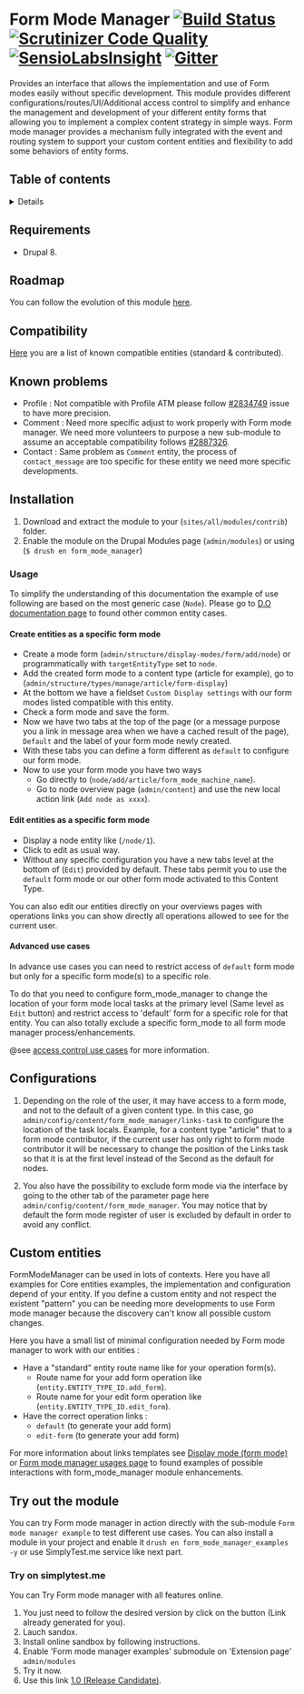 # Form Mode Manager [![Build Status](https://travis-ci.org/woprrr/form_mode_manager.svg?branch=8.x-1.x)](https://travis-ci.org/woprrr/form_mode_manager) [![Scrutinizer Code Quality](https://scrutinizer-ci.com/g/woprrr/form_mode_manager/badges/quality-score.png?b=8.x-1.x)](https://scrutinizer-ci.com/g/woprrr/form_mode_manager/?branch=8.x-1.x) [![SensioLabsInsight](https://insight.sensiolabs.com/projects/938b7347-7b09-42e2-8da9-56ad8df1432f/mini.png)](https://insight.sensiolabs.com/projects/938b7347-7b09-42e2-8da9-56ad8df1432f) [![Gitter](https://badges.gitter.im/gitterHQ/gitter.svg)](https://gitter.im/Form-mode-manager)

Provides an interface that allows the implementation and use of Form modes easily without specific development. This module provides different configurations/routes/UI/Additional access control to simplify and enhance the management and development of your different entity forms that allowing you to implement a complex content strategy in simple ways. Form mode manager provides a mechanism fully integrated with the event and routing system to support your custom content entities and flexibility to add some behaviors of entity forms.

## Table of contents

<details>

<!-- toc -->

- [Requirements](#requirements)
- [Roadmap](#roadmap)
- [Known problems](#known-problems)
- [Installation](#installation)
- [Usage](#usage)
    - [Create entities as a specific form mode](#create-entities-as-a-specific-form-mode)
    - [Edit entities as a specific form mode](#edit-entities-as-a-specific-form-mode)
    - [Advanced use cases](#advanced-use-cases)
- [Configurations](#configurations)
- [Try out the module](#try-out-the-module)
    - [Try on simplytest.me](#try-on-simplytest.me)

<!-- tocstop -->

</details>

## Requirements
* Drupal 8.

## Roadmap
You can follow the evolution of this module [here](https://www.drupal.org/node/2880651).

## Compatibility
[Here](https://www.drupal.org/node/2838003) you are a list of known compatible entities (standard & contributed).

## Known problems
* Profile :
Not compatible with Profile ATM please follow [#2834749] issue to have more precision.
* Comment : 
Need more specific adjust to work properly with Form mode manager. We need more volunteers to purpose a new sub-module to assume an acceptable compatibility follows [#2887326].
* Contact : 
Same problem as `Comment` entity, the process of `contact_message` are too specific for these entity we need more specific developments.

[#2834749]: https://www.drupal.org/node/2834749
[#2887326]: https://www.drupal.org/node/2887326

## Installation
1. Download and extract the module to your (`sites/all/modules/contrib`) folder.
2. Enable the module on the Drupal Modules page (`admin/modules`) or using (`$ drush en form_mode_manager`)

### Usage
To simplify the understanding of this documentation the example of use following are based on the most generic case (`Node`). Please go to [D.O documentation page] to found other common entity cases.

#### Create entities as a specific form mode
+ Create a mode form (`admin/structure/display-modes/form/add/node`) or programmatically with `targetEntityType` set to `node`.
+ Add the created form mode to a content type (article for example), go to (`admin/structure/types/manage/article/form-display`)
+ At the bottom we have a fieldset `Custom Display settings` with our form modes listed compatible with this entity.
+ Check a form mode and save the form.
+ Now we have two tabs at the top of the page (or a message purpose you a link in message area when we have a cached result of the page), `Default` and the label of your form mode newly created.
+ With these tabs you can define a form different as `default` to configure our form mode.
+ Now to use your form mode you have two ways
    - Go directly to (`node/add/article/form_mode_machine_name`).
    - Go to node overview page (`admin/content`) and use the new local action link (`Add node as xxxx`).
#### Edit entities as a specific form mode
+ Display a node entity like (`/node/1`).
+ Click to edit as usual way.
+ Without any specific configuration you have a new tabs level at the bottom of (`Edit`) provided by default. These tabs permit you to use the `default` form mode or our other form mode activated to this Content Type.

You can also edit our entities directly on your overviews pages with operations links you can show directly all operations allowed to see for the current user.

#### Advanced use cases 
In advance use cases you can need to restrict access of `default` form mode but only for a specific form mode(s) to a specific role.

To do that you need to configure form_mode_manager to change the location of your form mode local tasks at the primary level (Same level as `Edit` button) and restrict access to 'default' form for a specific role for that entity. You can also totally exclude a specific form_mode to all form mode manager process/enhancements.

@see [access control use cases](https://www.drupal.org/docs/8/modules/form-mode-manager/usages/access-control) for more information.

## Configurations
1. Depending on the role of the user, it may have access to a form mode, and not to the default of a given content type. In this case, go `admin/config/content/form_mode_manager/links-task` to configure the location of the task locals.
Example, for a content type "article" that to a form mode contributor, if the current user has only right to form mode contributor it will be necessary to change the position of the Links task so that it is at the first level instead of the Second as the default for nodes.

2. You also have the possibility to exclude form mode via the interface by going to the other tab of the parameter page here `admin/config/content/form_mode_manager`. You may notice that by default the form mode register of user is excluded by default in order to avoid any conflict.

## Custom entities

FormModeManager can be used in lots of contexts. Here you have all examples for Core entities examples, the implementation and configuration depend of your entity. If you define a custom entity and not respect the existent "pattern" you can be needing more developments to use Form mode manager because the discovery can't know all possible custom changes.

Here you have a small list of minimal configuration needed by Form mode manager to work with our entities :

+ Have a "standard" entity route name like for your operation form(s).
    - Route name for your add form operation like (`entity.ENTITY_TYPE_ID.add_form`). 
    - Route name for your edit form operation like (`entity.ENTITY_TYPE_ID.edit_form`).
+ Have the correct operation links :
    - `default` (to generate your add form)
    - `edit-form` (to generate your add form)

For more information about links templates see [Display mode (form mode)] or [Form mode manager usages page] to found examples of possible interactions with form_mode_manager module enhancements.

[Display mode (form mode)]: https://www.drupal.org/docs/8/api/entity-api/display-modes-view-modes-and-form-modes
[Form mode manager usages page]: https://www.drupal.org/docs/8/modules/form-mode-manager/usages

## Try out the module
You can try Form mode manager in action directly with the sub-module `Form mode manager example` to test different use cases. 
You can also install a module in your project and enable it `drush en form_mode_manager_examples -y` or use SimplyTest.me service like next part.

### Try on simplytest.me
You can Try Form mode manager with all features online.
1. You just need to follow the desired version by click on the button (Link already generated for you).
2. Lauch sandox.
3. Install online sandbox by following instructions.
4. Enable 'Form mode manager examples' submodule on 'Extension page' `admin/modules`
5. Try it now.
6. Use this link [1.0 (Release Candidate)].

[1.0 (Release Candidate)]: https://simplytest.me/project/form_mode_manager/8.x-1.0-rc1
[D.O documentation page]: https://www.drupal.org/docs/8/modules/form-mode-manager
